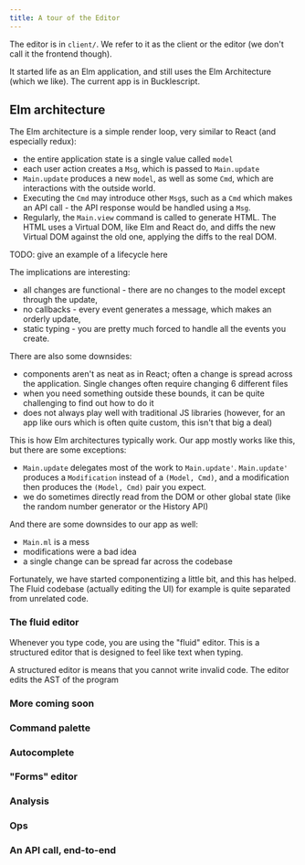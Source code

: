 ```yaml
---
title: A tour of the Editor
---
```


The editor is in `client/`. We refer to it as the client or the editor (we don't
call it the frontend though).

It started life as an Elm application, and still uses the Elm Architecture
(which we like). The current app is in Bucklescript.

## Elm architecture

The Elm architecture is a simple render loop, very similar to React (and
especially redux):

- the entire application state is a single value called `model`
- each user action creates a `Msg`, which is passed to `Main.update`
- `Main.update` produces a new `model`, as well as some `Cmd`, which are
  interactions with the outside world.
- Executing the `Cmd` may introduce other `Msg`s, such as a `Cmd` which makes an
  API call - the API response would be handled using a `Msg`.
- Regularly, the `Main.view` command is called to generate HTML. The HTML uses a
  Virtual DOM, like Elm and React do, and diffs the new Virtual DOM against the
  old one, applying the diffs to the real DOM.

TODO: give an example of a lifecycle here

The implications are interesting:

- all changes are functional - there are no changes to the model except through
  the update,
- no callbacks - every event generates a message, which makes an orderly update,
- static typing - you are pretty much forced to handle all the events you
  create.

There are also some downsides:

- components aren't as neat as in React; often a change is spread across the
  application. Single changes often require changing 6 different files
- when you need something outside these bounds, it can be quite challenging to
  find out how to do it
- does not always play well with traditional JS libraries (however, for an app
  like ours which is often quite custom, this isn't that big a deal)

This is how Elm architectures typically work. Our app mostly works like this,
but there are some exceptions:

- `Main.update` delegates most of the work to `Main.update'`. `Main.update'`
  produces a `Modification` instead of a `(Model, Cmd)`, and a modification then
  produces the `(Model, Cmd)` pair you expect.
- we do sometimes directly read from the DOM or other global state (like the
  random number generator or the History API)

And there are some downsides to our app as well:

- `Main.ml` is a mess
- modifications were a bad idea
- a single change can be spread far across the codebase

Fortunately, we have started componentizing a little bit, and this has helped.
The Fluid codebase (actually editing the UI) for example is quite separated from
unrelated code.

### The fluid editor

Whenever you type code, you are using the "fluid" editor. This is a structured
editor that is designed to feel like text when typing.

A structured editor is means that you cannot write invalid code. The editor
edits the AST of the program

### More coming soon

### Command palette

### Autocomplete

### "Forms" editor

### Analysis

### Ops

### An API call, end-to-end
